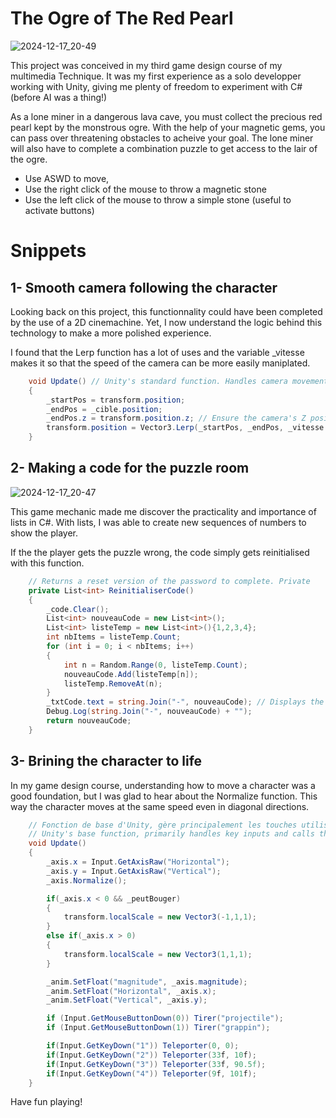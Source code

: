 The Ogre of The Red Pearl
================================

![2024-12-17_20-49](https://github.com/user-attachments/assets/430c06aa-29b3-4228-8fa9-b4ac4141923b)

This project was conceived in my third game design course of my multimedia Technique. It was my first experience as a solo developper working with Unity, giving me plenty of freedom to experiment with C# (before AI was a thing!)

As a lone miner in a dangerous lava cave, you must collect the precious red pearl kept by the monstrous ogre. With the help of your magnetic gems, you can pass over threatening obstacles to acheive your goal.
The lone miner will also have to complete a combination puzzle to get access to the lair of the ogre.

- Use ASWD to move,
- Use the right click of the mouse to throw a magnetic stone
- Use the left click of the mouse to throw a simple stone (useful to activate buttons)

# Snippets
## 1- Smooth camera following the character

Looking back on this project, this functionnality could have been completed by the use of a 2D cinemachine. Yet, I now understand the logic behind this technology to make a more polished experience.

I found that the Lerp function has a lot of uses and the variable _vitesse makes it so that the speed of the camera can be more easily maniplated.
```C#
    void Update() // Unity's standard function. Handles camera movement
    {
        _startPos = transform.position;
        _endPos = _cible.position;
        _endPos.z = transform.position.z; // Ensure the camera's Z position remains unchanged
        transform.position = Vector3.Lerp(_startPos, _endPos, _vitesse * Time.deltaTime);
    }
```

## 2- Making a code for the puzzle room

![2024-12-17_20-47](https://github.com/user-attachments/assets/24650a82-7a8c-495d-9851-bf9c20f486e7)

This game mechanic made me discover the practicality and importance of lists in C#. With lists, I was able to create new sequences of numbers to show the player. 

If the the player gets the puzzle wrong, the code simply gets reinitialised with this function.

```C#
    // Returns a reset version of the password to complete. Private
    private List<int> ReinitialiserCode()
    {
        _code.Clear();
        List<int> nouveauCode = new List<int>();
        List<int> listeTemp = new List<int>(){1,2,3,4};
        int nbItems = listeTemp.Count;
        for (int i = 0; i < nbItems; i++)
        {
            int n = Random.Range(0, listeTemp.Count);
            nouveauCode.Add(listeTemp[n]);
            listeTemp.RemoveAt(n);
        }
        _txtCode.text = string.Join("-", nouveauCode); // Displays the password
        Debug.Log(string.Join("-", nouveauCode) + "");
        return nouveauCode;
    }
```

## 3- Brining the character to life

In my game design course, understanding how to move a character was a good foundation, but I was glad to hear about the Normalize function. This way the character moves at the same speed even in diagonal directions.

```C#
    // Fonction de base d'Unity, gère principalement les touches utilisées et les fonctions à appeler en conséquence
    // Unity's base function, primarily handles key inputs and calls the appropriate functions accordingly
    void Update()
    {
        _axis.x = Input.GetAxisRaw("Horizontal");
        _axis.y = Input.GetAxisRaw("Vertical");
        _axis.Normalize();

        if(_axis.x < 0 && _peutBouger)
        {
            transform.localScale = new Vector3(-1,1,1);
        }
        else if(_axis.x > 0)
        {
            transform.localScale = new Vector3(1,1,1);
        }

        _anim.SetFloat("magnitude", _axis.magnitude);
        _anim.SetFloat("Horizontal", _axis.x);
        _anim.SetFloat("Vertical", _axis.y);

        if (Input.GetMouseButtonDown(0)) Tirer("projectile");
        if (Input.GetMouseButtonDown(1)) Tirer("grappin");

        if(Input.GetKeyDown("1")) Teleporter(0, 0);
        if(Input.GetKeyDown("2")) Teleporter(33f, 10f);
        if(Input.GetKeyDown("3")) Teleporter(33f, 90.5f);
        if(Input.GetKeyDown("4")) Teleporter(9f, 101f);
    }
```

Have fun playing!
